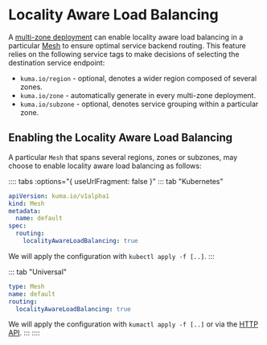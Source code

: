 # Locality Aware Load Balancing

A [multi-zone deployment](/docs/1.0.4/documentation/deployments/) can enable locality aware load balancing in a particular [Mesh](/docs/1.0.4/policies/mesh/) to ensure optimal service backend routing. This feature relies on the following service tags to make decisions of selecting the destination service endpoint:

 * `kuma.io/region` - optional, denotes a wider region composed of several zones.
 * `kuma.io/zone` - automatically generate in every multi-zone deployment.
 * `kuma.io/subzone` - optional, denotes service grouping within a particular zone.

## Enabling the Locality Aware Load Balancing

A particular `Mesh` that spans several regions, zones or subzones, may choose to enable locality aware load balancing as follows:

:::: tabs :options="{ useUrlFragment: false }"
::: tab "Kubernetes"
```yaml
apiVersion: kuma.io/v1alpha1
kind: Mesh
metadata:
  name: default
spec:
  routing:
    localityAwareLoadBalancing: true
```

We will apply the configuration with `kubectl apply -f [..]`.
:::

::: tab "Universal"
```yaml
type: Mesh
name: default
routing:
  localityAwareLoadBalancing: true
```

We will apply the configuration with `kumactl apply -f [..]` or via the [HTTP API](/docs/1.0.4/documentation/http-api).
:::
::::
